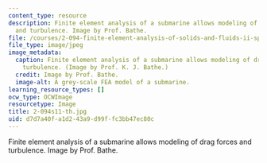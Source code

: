 ```yaml
---
content_type: resource
description: Finite element analysis of a submarine allows modeling of drag forces
  and turbulence. Image by Prof. Bathe.
file: /courses/2-094-finite-element-analysis-of-solids-and-fluids-ii-spring-2011/d7d7a40fa1d243a9d99ffc3bb47ec80c_2-094s11-th.jpg
file_type: image/jpeg
image_metadata:
  caption: Finite element analysis of a submarine allows modeling of drag forces and
    turbulence. (Image by Prof. K. J. Bathe.)
  credit: Image by Prof. Bathe.
  image-alt: A grey-scale FEA model of a submarine.
learning_resource_types: []
ocw_type: OCWImage
resourcetype: Image
title: 2-094s11-th.jpg
uid: d7d7a40f-a1d2-43a9-d99f-fc3bb47ec80c
---
```

Finite element analysis of a submarine allows modeling of drag forces and turbulence. Image by Prof. Bathe.

